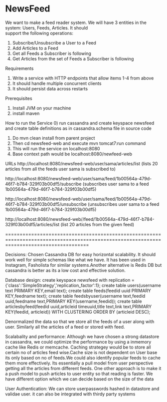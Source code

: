 # NewsFeed
We	want	to	make	a	feed	reader	system.	We	will	have	3	entities	in	the	system:	Users,	Feeds,	Articles.	It	should	
support	the	following	operations:

1. Subscribe/Unsubscribe	a	User	to	a	Feed
2. Add	Articles	to	a	Feed
3. Get	all	Feeds	a	Subscriber	is	following
4. Get	Articles	from	the	set	of	Feeds	a	Subscriber	is	following

Requirements
1. Write	a	service	with	HTTP	endpoints	that	allow	items	1-4	from	above
2. It	should	handle	multiple	concurrent	clients
3. It	should	persist	data	across	restarts

Prerequisites
1) Install JVM on your machine
2) install maven

How to run the Service
0) run cassandra and create keyspace newsfeed and create table definitions as in cassandra.schema file in source code
1) Do mvn clean install from parent project
2) Then cd newsfeed-web and execute mvn tomcat7:run command
3) This will run the service on localhost:8080
4) Base context path would be localhost:8080/newfeed-web

URLs
http://localhost:8080/newsfeed-web/user/sama/articles/list (lists 20 articles from all the feeds user sama is subscribed to)

http://localhost:8080/newsfeed-web/user/sama/feed/1b00564a-479d-46f7-b784-329f03b00df5/subscribe (subscribes user sama to a feed 1b00564a-479d-46f7-b784-329f03b00df5)

http://localhost:8080/newsfeed-web/user/sama/feed/1b00564a-479d-46f7-b784-329f03b00df5/unsubscribe (unsubscribes user sama to a feed 1b00564a-479d-46f7-b784-329f03b00df5)

http://localhost:8080/newsfeed-web//feed/1b00564a-479d-46f7-b784-329f03b00df5/articles/list (list 20 articles from the given feed)

=========================================================================================================================================

Decisions:
Chosen Cassandra DB for easy horizontal scalability. It should work well for simple schemas like what we have. It has been used in Instagram, Fasholista for similar systems.Another alternative is Redis DB but cassandra is better as its a low cost and effective solution.

Database design:
create keyspace newsfeed with replication = {'class':'SimpleStrategy','replication_factor':1};
create table users(username text PRIMARY KEY,email text);
create table feeds(feedid uuid PRIMARY KEY,feedname text);
create table feedsbyuser(username text,feedid uuid,feedname text,PRIMARY KEY(username,feedid));
create table articlesbyfeed(feedid uuid,articleid timeuuid,title text,link text,PRIMARY KEY(feedid, articleid)) WITH CLUSTERING ORDER BY (articleid DESC);

Denormalized the data so that we store all the feeds of a user along with user. Similarly all the articles of a feed or stored with feed.

Scalabality and performance:
Although we have chosen a strong datastore in cassandra, we could optimize the performance by using a inmemory cache like Redis or memcache. Caching strategey would be to store all certain no of articles feed wise.Cache size is not dependent on User base its only based on no of feeds.We could also identify popular feeds to cache them more effectively. Its essentially a pull model from user perspective getting all the articles from different feeds. One other approach is to make it a push model to push articles to user entity so that reading is faster. We have different option which we can decide based on the size of the data

User Authentication:
We can store userpasswords hashed in datastore and validae user. it can also be integrated with thirdy party systems 

